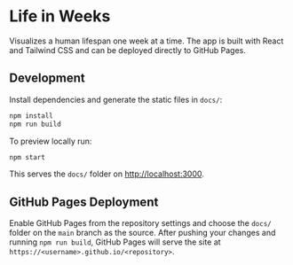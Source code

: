 # Life in Weeks

Visualizes a human lifespan one week at a time. The app is built with React and Tailwind CSS and can be deployed directly to GitHub Pages.

## Development

Install dependencies and generate the static files in `docs/`:

```bash
npm install
npm run build
```

To preview locally run:

```bash
npm start
```

This serves the `docs/` folder on <http://localhost:3000>.

## GitHub Pages Deployment

Enable GitHub Pages from the repository settings and choose the `docs/` folder on the `main` branch as the source. After pushing your changes and running `npm run build`, GitHub Pages will serve the site at `https://<username>.github.io/<repository>`.

